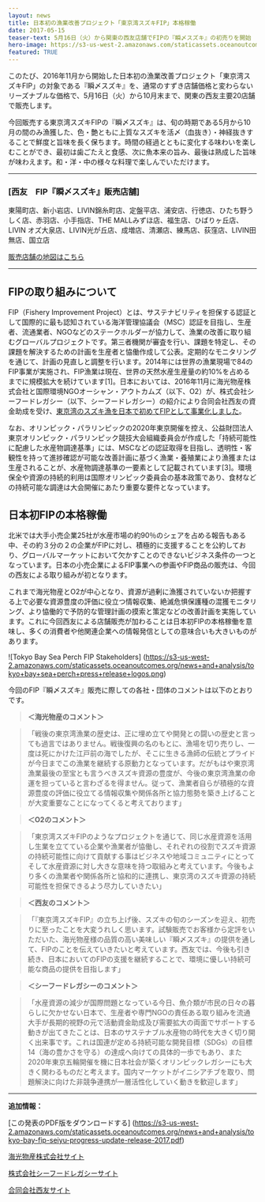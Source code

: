 ```yaml
---
layout: news
title: 日本初の漁業改善プロジェクト「東京湾スズキFIP」本格稼働
date: 2017-05-15
teaser-text: 5月16日（火）から関東の西友店舗でFIPの『瞬〆スズキ』の初売りを開始
hero-image: https://s3-us-west-2.amazonaws.com/staticassets.oceanoutcomes.org/news+and+analysis/hero+images/tokyo-bay-fip-seiyu-progress-update.jpg
featured: TRUE
---
```

このたび、2016年11月から開始した日本初の漁業改善プロジェクト「東京湾スズキFIP」の対象である『瞬〆スズキ』を、通常のすずき店舗価格と変わらないリーズナブルな価格で、5月16日（火）から10月末まで、関東の西友主要20店舗で販売します。

今回販売する東京湾スズキFIPの『瞬〆スズキ』は、旬の時期である5月から10月の間のみ漁獲した、色・艶ともに上質なスズキを活〆（血抜き）・神経抜きすることで鮮度と旨味を長く保ちます。時間の経過とともに変化する味わいを楽しむことができ、最初は歯ごたえと食感、次に魚本来の旨み、最後は熟成した旨味が味わえます。和・洋・中の様々な料理で楽しんでいただけます。

---
<h3>[西友　FIP『瞬〆スズキ』販売店舗]</h3>

東陽町店、新小岩店、LIVIN錦糸町店、定盤平店、浦安店、行徳店、ひたち野うしく店、赤羽店、小手指店、THE MALLみずほ店、福生店、ひばりヶ丘店、LIVIN オズ大泉店、LIVIN光が丘店、成増店、清瀬店、練馬店、荻窪店、LIVIN田無店、国立店

<a href="http://goo.gl/w1baST" target="_blank">販売店舗の地図はこちら</a>
 
---

<h2>FIPの取り組みについて</h2>

FIP（Fishery Improvement Project）とは、サステナビリティを担保する認証として国際的に最も認知されている海洋管理協議会（MSC）認証を目指し、生産者、流通業者、NGOなどのステークホルダーが協力して、漁業の改善に取り組むグローバルプロジェクトです。第三者機関が審査を行い、課題を特定し、その課題を解決するための計画を生産者と恊働作成して公表。定期的なモニタリングを通じて、計画の見直しと調整を行います。2014年には世界の漁業現場で84のFIP事業が実施され、FIP漁業は現在、世界の天然水産生産量の約10%を占めるまでに規模拡大を続けています[1]。日本においては、2016年11月に海光物産株式会社と国際環境NGOオーシャン・アウトカムズ（以下、O2）が、株式会社シーフードレガシー（以下、シーフードレガシー）の紹介により合同会社西友の資金助成を受け、<a href="http://www.oceanoutcomes.org/jp/news/tokyo-bay-fishery-improvement-launch/" target="_blank">東京湾のスズキ漁を日本で初めてFIPとして事業化しました</a>。

なお、オリンピック・パラリンピックの2020年東京開催を控え、公益財団法人東京オリンピック・パラリンピック競技大会組織委員会が作成した「持続可能性に配慮した水産物調達基準」には、MSCなどの認証取得を目指し、透明性・客観性を持って進捗確認が可能な改善計画に基づく漁業・養殖業により漁獲または生産されることが、水産物調達基準の一要素として記載されています[3]。環境保全や資源の持続的利用は国際オリンピック委員会の基本政策であり、食材などの持続可能な調達は大会開催にあたり重要な要件となっています。

<h2>日本初FIPの本格稼働</h2>

北米では大手小売企業25社が水産市場の約90％のシェアを占める報告もある中、その約３分の２の企業がFIPに対し、積極的に支援することを公約しており、グローバルマーケットにおいて欠かすことのできないビジネス条件の一つとなっています。日本の小売企業によるFIP事業への参画やFIP商品の販売は、今回の西友による取り組みが初となります。

これまで海光物産とO2が中心となり、資源が過剰に漁獲されていないか把握する上で必要な資源豊度の評価に役立つ情報収集、絶滅危惧保護種の混獲モニタリング、より恊働的で予防的な管理計画の摸索と策定などの改善計画を実施しています。これに今回西友による店舗販売が加わることは日本初FIPの本格稼働を意味し、多くの消費者や他関連企業への情報発信としての意味合いも大きいものがあります。

![Tokyo Bay Sea Perch FIP Stakeholders]
(https://s3-us-west-2.amazonaws.com/staticassets.oceanoutcomes.org/news+and+analysis/tokyo+bay+sea+perch+press+release+logos.png)

今回のFIP『瞬〆スズキ』販売に際しての各社・団体のコメントは以下のとおりです。

> **＜海光物産のコメント＞**
 
>「戦後の東京湾漁業の歴史は、正に埋め立てや開発との闘いの歴史と言っても過言ではありません。戦後復興の名のもとに、漁場を切り売りし、一度は死にかけた江戸前の海でしたが、そこに生きる漁師の伝統とプライドが今日までこの漁業を継続する原動力となっています。だがもはや東京湾漁業最後の至宝とも言うべきスズキ資源の豊度が、今後の東京湾漁業の命運を担っていると言わざるを得ません。従って、漁業者自らが積極的な資源豊度の評価に役立てる情報収集や関係各所と協力態勢を築き上げることが大変重要なことになってくると考えております」

> **＜O2のコメント＞**
 
>「東京湾スズキFIPのようなプロジェクトを通じて、同じ水産資源を活用し生業を立てている企業や漁業者が恊働し、それぞれの役割でスズキ資源の持続可能性に向けて貢献する事はビジネスや地域コミュニティにとってそして水産資源に対し大きな意味を持つ取組みと考えています。今後もより多くの漁業者や関係各所と協和的に連携し、東京湾のスズキ資源の持続可能性を担保できるよう尽力していきたい」

> **＜西友のコメント＞**
 
>「『東京湾スズキFIP』の立ち上げ後、スズキの旬のシーズンを迎え、初売りに至ったことを大変うれしく思います。試験販売でお客様から定評をいただいた、海光物産様の品質の高い美味しい『瞬〆スズキ』の提供を通して、FIPのことを伝えていきたいと考えています。西友では、今後も引き続き、日本においてのFIPの支援を継続することで、環境に優しい持続可能な商品の提供を目指します」

> **＜シーフードレガシーのコメント＞**
 
>「水産資源の減少が国際問題となっている今日、魚介類が市民の日々の暮らしに欠かせない日本で、生産者や専門NGOの責任ある取り組みを流通大手が長期的視野の元で活動資金助成及び需要拡大の両面でサポートする動きが出てきたことは、日本のサステナブル水産物の時代を大きく切り開く出来事です。これは国連が定める持続可能な開発目標（SDGs）の目標14（海の豊かさを守る）の達成へ向けての具体的一歩でもあり、また2020年東京五輪開催を機に日本社会が築くオリンピックレガシーにも大きく関わるものだと考えます。国内マーケットがイニシアチブを取り、問題解決に向けた非競争連携が一層活性化していく動きを歓迎します」

----

**追加情報：**

[この発表のPDF版をダウンロードする] (https://s3-us-west-2.amazonaws.com/staticassets.oceanoutcomes.org/news+and+analysis/tokyo-bay-fip-seiyu-progress-update-release-2017.pdf)

<a href="http://www.daidenmaru.com" target="_blank">海光物産株式会社サイト</a>

<a href="http://www.seafoodlegacy.com/ja/" target="_blank">株式会社シーフードレガシーサイト</a>

<a href="http://www.seiyu.co.jp" target="_blank">合同会社西友サイト</a>
